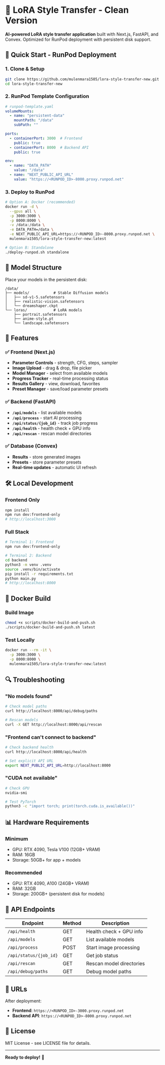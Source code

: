 # 🎨 LoRA Style Transfer - Clean Version

**AI-powered LoRA style transfer application** built with Next.js, FastAPI, and Convex. Optimized for RunPod deployment with persistent disk support.

## 🚀 Quick Start - RunPod Deployment

### **1. Clone & Setup**
```bash
git clone https://github.com/mulenmara1505/lora-style-transfer-new.git
cd lora-style-transfer-new
```

### **2. RunPod Template Configuration**
```yaml
# runpod-template.yaml
volumeMounts:
  - name: "persistent-data"
    mountPath: "/data"
    subPath: ""

ports:
  - containerPort: 3000  # Frontend
    public: true
  - containerPort: 8000  # Backend API
    public: true

env:
  - name: "DATA_PATH"
    value: "/data"
  - name: "NEXT_PUBLIC_API_URL"
    value: "https://<RUNPOD_ID>-8000.proxy.runpod.net"
```

### **3. Deploy to RunPod**
```bash
# Option A: Docker (recommended)
docker run -d \
  --gpus all \
  -p 3000:3000 \
  -p 8000:8000 \
  -v /data:/data \
  -e DATA_PATH=/data \
  -e NEXT_PUBLIC_API_URL=https://<RUNPOD_ID>-8000.proxy.runpod.net \
  mulenmara1505/lora-style-transfer-new:latest

# Option B: Standalone
./deploy-runpod.sh standalone
```

## 📁 Model Structure

Place your models in the persistent disk:
```
/data/
├── models/           # Stable Diffusion models
│   ├── sd-v1-5.safetensors
│   ├── realistic-vision.safetensors
│   └── dreamshaper.ckpt
└── loras/            # LoRA models
    ├── portrait.safetensors
    ├── anime-style.pt
    └── landscape.safetensors
```

## 🔧 Features

### ✅ **Frontend (Next.js)**
- **Parameter Controls** - strength, CFG, steps, sampler
- **Image Upload** - drag & drop, file picker
- **Model Manager** - select from available models
- **Progress Tracker** - real-time processing status
- **Results Gallery** - view, download, favorites
- **Preset Manager** - save/load parameter presets

### ✅ **Backend (FastAPI)**
- **`/api/models`** - list available models
- **`/api/process`** - start AI processing
- **`/api/status/{job_id}`** - track job progress
- **`/api/health`** - health check + GPU info
- **`/api/rescan`** - rescan model directories

### ✅ **Database (Convex)**
- **Results** - store generated images
- **Presets** - store parameter presets
- **Real-time updates** - automatic UI refresh

## 🛠️ Local Development

### **Frontend Only**
```bash
npm install
npm run dev:frontend-only
# http://localhost:3000
```

### **Full Stack**
```bash
# Terminal 1: Frontend
npm run dev:frontend-only

# Terminal 2: Backend
cd backend
python3 -m venv .venv
source .venv/bin/activate
pip install -r requirements.txt
python main.py
# http://localhost:8000
```

## 🐳 Docker Build

### **Build Image**
```bash
chmod +x scripts/docker-build-and-push.sh
./scripts/docker-build-and-push.sh latest
```

### **Test Locally**
```bash
docker run --rm -it \
  -p 3000:3000 \
  -p 8000:8000 \
  mulenmara1505/lora-style-transfer-new:latest
```

## 🔍 Troubleshooting

### **"No models found"**
```bash
# Check model paths
curl http://localhost:8000/api/debug/paths

# Rescan models
curl -X GET http://localhost:8000/api/rescan
```

### **"Frontend can't connect to backend"**
```bash
# Check backend health
curl http://localhost:8000/api/health

# Set explicit API URL
export NEXT_PUBLIC_API_URL=http://localhost:8000
```

### **"CUDA not available"**
```bash
# Check GPU
nvidia-smi

# Test PyTorch
python3 -c "import torch; print(torch.cuda.is_available())"
```

## 📊 Hardware Requirements

### **Minimum**
- GPU: RTX 4090, Tesla V100 (12GB+ VRAM)
- RAM: 16GB
- Storage: 50GB+ for app + models

### **Recommended**
- GPU: RTX 4090, A100 (24GB+ VRAM)
- RAM: 32GB
- Storage: 200GB+ (persistent disk for models)

## 🎯 API Endpoints

| Endpoint | Method | Description |
|----------|--------|-------------|
| `/api/health` | GET | Health check + GPU info |
| `/api/models` | GET | List available models |
| `/api/process` | POST | Start image processing |
| `/api/status/{job_id}` | GET | Get job status |
| `/api/rescan` | GET | Rescan model directories |
| `/api/debug/paths` | GET | Debug model paths |

## 🔗 URLs

After deployment:
- **Frontend**: `https://<RUNPOD_ID>-3000.proxy.runpod.net`
- **Backend API**: `https://<RUNPOD_ID>-8000.proxy.runpod.net`

## 📝 License

MIT License - see LICENSE file for details.

---

**Ready to deploy!** 🚀
